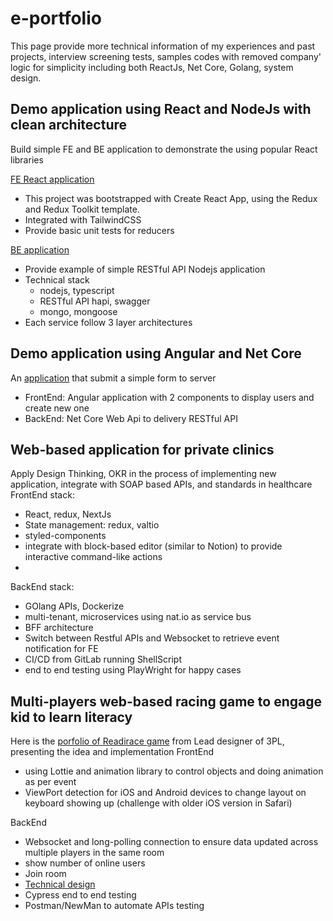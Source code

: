 # e-portfolio
This page provide more technical information of my experiences and past projects, interview screening tests, samples codes with removed company' logic for simplicity including both ReactJs, Net Core, Golang, system design.


## Demo application using React and NodeJs with clean architecture
Build simple FE and BE application to demonstrate the using popular React libraries

[FE React application](https://github.com/truongngoctuan/si-screening-fe-app)
* This project was bootstrapped with Create React App, using the Redux and Redux Toolkit template.
* Integrated with TailwindCSS
* Provide basic unit tests for reducers

[BE application](https://github.com/truongngoctuan/si-screening-be-app)
* Provide example of simple RESTful API Nodejs application
* Technical stack
  * nodejs, typescript
  * RESTful API hapi, swagger
  * mongo, mongoose
* Each service follow 3 layer architectures


## Demo application using Angular and Net Core
An [application](https://github.com/truongngoctuan/coding-test001) that submit a simple form to server
* FrontEnd: Angular application with 2 components to display users and create new one
* BackEnd: Net Core Web Api to delivery RESTful API

## Web-based application for private clinics
Apply Design Thinking, OKR in the process of implementing new application, integrate with SOAP based APIs, and standards in healthcare
FrontEnd stack:
* React, redux, NextJs
* State management: redux, valtio
* styled-components
* integrate with block-based editor (similar to Notion) to provide interactive command-like actions
* 

BackEnd stack:
* GOlang APIs, Dockerize
* multi-tenant, microservices using nat.io as service bus
* BFF architecture
* Switch between Restful APIs and Websocket to retrieve event notification for FE
* CI/CD from GitLab running ShellScript
* end to end testing using PlayWright for happy cases

## Multi-players web-based racing game to engage kid to learn literacy
Here is the [porfolio of Readirace game](https://yummyux.com.au/readiracer/) from Lead designer of 3PL, presenting the idea and implementation
FrontEnd
* using Lottie and animation library to control objects and doing animation as per event
* ViewPort detection for iOS and Android devices to change layout on keyboard showing up (challenge with older iOS version in Safari)

BackEnd
* Websocket and long-polling connection to ensure data updated across multiple players in the same room
* show number of online users
* Join room
* [Technical design](3PL/PYCO-TechnicaldesignforReadiRacergame-060921-0913.pdf)
* Cypress end to end testing
* Postman/NewMan to automate APIs testing